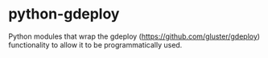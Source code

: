 # python-gdeploy
Python modules that wrap the gdeploy (https://github.com/gluster/gdeploy) functionality to allow it to be programmatically used.
